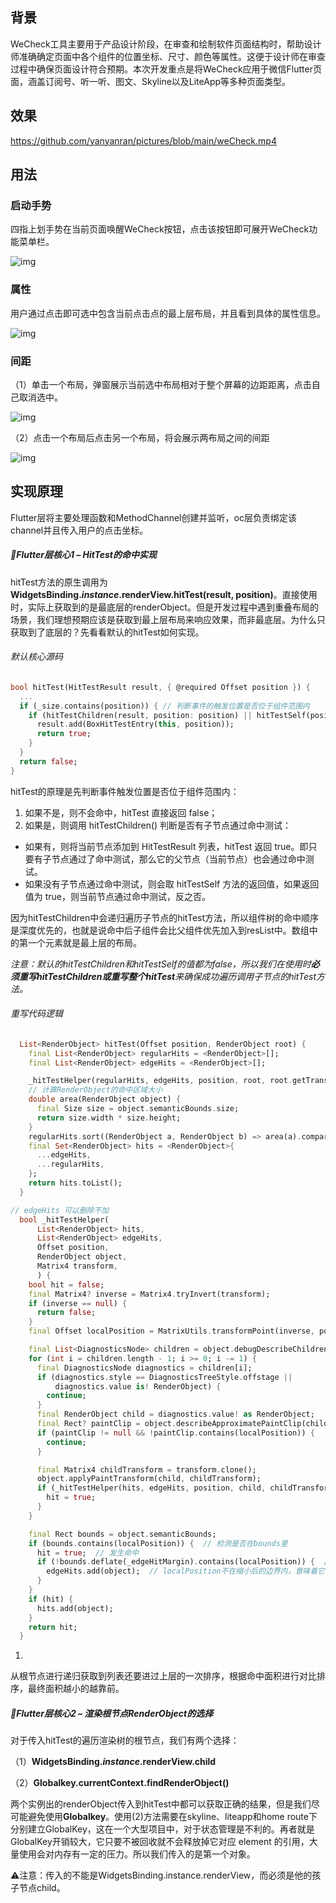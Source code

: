 ## 背景

WeCheck工具主要用于产品设计阶段，在审查和绘制软件页面结构时，帮助设计师准确确定页面中各个组件的位置坐标、尺寸、颜色等属性。这便于设计师在审查过程中确保页面设计符合预期。本次开发重点是将WeCheck应用于微信Flutter页面，涵盖订阅号、听一听、图文、Skyline以及LiteApp等多种页面类型。

## 效果

https://github.com/yanyanran/pictures/blob/main/weCheck.mp4

## 用法

### 启动手势

四指上划手势在当前页面唤醒WeCheck按钮，点击该按钮即可展开WeCheck功能菜单栏。

![img](https://github.com/yanyanran/pictures/blob/main/wecheck/%E8%8F%9C%E5%8D%95%E6%A0%8F.png?raw=true)

### 属性

用户通过点击即可选中包含当前点击点的最上层布局，并且看到具体的属性信息。

![img](https://github.com/yanyanran/pictures/blob/main/wecheck/%E5%B1%9E%E6%80%A7.png?raw=true)

### 间距

（1）单击一个布局，弹窗展示当前选中布局相对于整个屏幕的边距距离，点击自己取消选中。

![img](https://github.com/yanyanran/pictures/blob/main/wecheck/%E9%97%B4%E8%B7%9D1.png?raw=true)

（2）点击一个布局后点击另一个布局，将会展示两布局之间的间距

![img](https://github.com/yanyanran/pictures/blob/main/wecheck/%E9%97%B4%E8%B7%9D2.png?raw=true)

 

## 实现原理

Flutter层将主要处理函数和MethodChannel创建并监听，oc层负责绑定该channel并且传入用户的点击坐标。

##### 🎯Flutter层核心1 – HitTest的命中实现

hitTest方法的原生调用为**WidgetsBinding.*****instance*****.renderView.hitTest(result, position)**。直接使用时，实际上获取到的是最底层的renderObject。但是开发过程中遇到重叠布局的场景，我们理想预期应该是获取到最上层布局来响应效果，而非最底层。为什么只获取到了底层的？先看看默认的hitTest如何实现。

###### 默认核心源码

```dart
bool hitTest(HitTestResult result, { @required Offset position }) {
  ...  
  if (_size.contains(position)) { // 判断事件的触发位置是否位于组件范围内
    if (hitTestChildren(result, position: position) || hitTestSelf(position)) {// 默认的hitTestChildren和hitTestSelf值都为false
      result.add(BoxHitTestEntry(this, position));
      return true;
    }
  }
  return false;
}
```

hitTest的原理是先判断事件触发位置是否位于组件范围内：

1. 如果不是，则不会命中，hitTest 直接返回 false；
2. 如果是，则调用 hitTestChildren() 判断是否有子节点通过命中测试：

- 如果有，则将当前节点添加到 HitTestResult 列表，hitTest 返回 true。即只要有子节点通过了命中测试，那么它的父节点（当前节点）也会通过命中测试。
- 如果没有子节点通过命中测试，则会取 hitTestSelf 方法的返回值，如果返回值为 true，则当前节点通过命中测试，反之否。

因为hitTestChildren中会递归遍历子节点的hitTest方法，所以组件树的命中顺序是深度优先的，也就是说命中后子组件会比父组件优先加入到resList中。数组中的第一个元素就是最上层的布局。

*注意：默认的hitTestChildren和hitTestSelf的值都为false，所以我们在使用时**必须重写hitTestChildren或重写整个hitTest**来确保成功遍历调用子节点的hitTest方法。*

###### 重写代码逻辑

```dart
  List<RenderObject> hitTest(Offset position, RenderObject root) {
    final List<RenderObject> regularHits = <RenderObject>[];
    final List<RenderObject> edgeHits = <RenderObject>[];

    _hitTestHelper(regularHits, edgeHits, position, root, root.getTransformTo(null));
    // 计算RenderObject的命中区域大小
    double area(RenderObject object) {
      final Size size = object.semanticBounds.size;
      return size.width * size.height;
    }
    regularHits.sort((RenderObject a, RenderObject b) => area(a).compareTo(area(b))); // 对regularHits列表中的元素按照命中区域大小进行排序，面积越小越靠前
    final Set<RenderObject> hits = <RenderObject>{
      ...edgeHits,
      ...regularHits,
    };
    return hits.toList();
  }

// edgeHits 可以删除不加
  bool _hitTestHelper(
      List<RenderObject> hits,
      List<RenderObject> edgeHits,
      Offset position,
      RenderObject object,
      Matrix4 transform,
      ) {
    bool hit = false;
    final Matrix4? inverse = Matrix4.tryInvert(transform);
    if (inverse == null) {
      return false;
    }
    final Offset localPosition = MatrixUtils.transformPoint(inverse, position);

    final List<DiagnosticsNode> children = object.debugDescribeChildren();
    for (int i = children.length - 1; i >= 0; i -= 1) {
      final DiagnosticsNode diagnostics = children[i];
      if (diagnostics.style == DiagnosticsTreeStyle.offstage ||
          diagnostics.value is! RenderObject) {
        continue;
      }
      final RenderObject child = diagnostics.value! as RenderObject;
      final Rect? paintClip = object.describeApproximatePaintClip(child);
      if (paintClip != null && !paintClip.contains(localPosition)) {
        continue;
      }

      final Matrix4 childTransform = transform.clone();
      object.applyPaintTransform(child, childTransform);
      if (_hitTestHelper(hits, edgeHits, position, child, childTransform)) {  // 递归
        hit = true;
      }
    }

    final Rect bounds = object.semanticBounds;
    if (bounds.contains(localPosition)) {  // 检测是否在bounds里
      hit = true;  // 发生命中
      if (!bounds.deflate(_edgeHitMargin).contains(localPosition)) {  // 检查localPosition是否在缩小了_edgeHitMargin(2.0)的边界内
        edgeHits.add(object);  // localPosition不在缩小后的边界内，意味着它位于原始边界的边缘上
      }
    }
    if (hit) {
      hits.add(object);
    }
    return hit;
  }
```

1.  

从根节点进行递归获取到列表还要进过上层的一次排序，根据命中面积进行对比排序，最终面积越小的越靠前。

##### 🎯Flutter层核心2 – 渲染根节点RenderObject的选择

对于传入hitTest的遍历渲染树的根节点，我们有两个选择：

（1）**WidgetsBinding.*****instance*****.renderView.child**

（2）**Globalkey.currentContext.findRenderObject()**

两个实例出的renderObject传入到hitTest中都可以获取正确的结果，但是我们尽可能避免使用**Globalkey**。使用(2)方法需要在skyline、liteapp和home route下分别建立GlobalKey，这在一个大型项目中，对于状态管理是不利的。再者就是GlobalKey开销较大，它只要不被回收就不会释放掉它对应 element 的引用，大量使用会对内存有一定的压力。所以我们传入的是第一个对象。

 

⚠️注意：传入的不能是WidgetsBinding.instance.renderView，而必须是他的孩子节点child。
